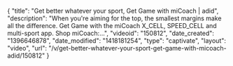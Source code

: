 {
    "title": "Get better whatever your sport, Get Game with miCoach | adid",
    "description": "When you're aiming for the top, the smallest margins make all the difference. Get Game with the miCoach X_CELL, SPEED_CELL and multi-sport app. Shop miCoach:...",
    "videoid": "150812",
    "date_created": "1396646878",
    "date_modified": "1418181254",
    "type": "captivate",
    "layout": "video",
    "url": "\/v\/get-better-whatever-your-sport-get-game-with-micoach-adid\/150812"
}